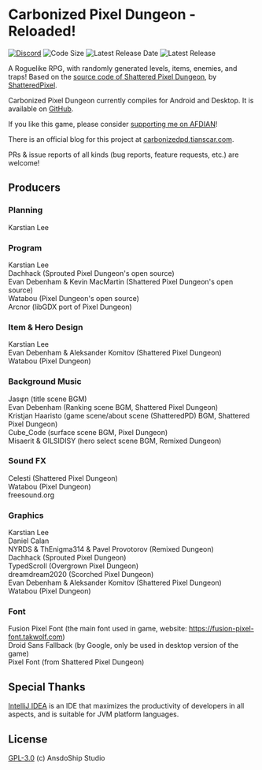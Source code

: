 # Carbonized Pixel Dungeon - Reloaded!
[![Discord](https://img.shields.io/discord/978644808102994020?style=for-the-badge&logo=discord)](https://discord.gg/24Bykt4YfJ)
![Code Size](https://img.shields.io/github/languages/code-size/Tianscar/carbonized-pixel-dungeon-reloaded?style=for-the-badge)
![Latest Release Date](https://img.shields.io/github/release-date-pre/Tianscar/carbonized-pixel-dungeon-reloaded?style=for-the-badge)
![Latest Release](https://img.shields.io/github/v/release/Tianscar/carbonized-pixel-dungeon-reloaded?include_prereleases&style=for-the-badge)

A Roguelike RPG, with randomly generated levels, items, enemies, and traps! Based on the [source code of Shattered Pixel Dungeon](https://github.com/00-Evan/shattered-pixel-dungeon), by [ShatteredPixel](https://shatteredpixel.com).

Carbonized Pixel Dungeon currently compiles for Android and Desktop. It is available on [GitHub](https://github.com/Tianscar/carbonized-pixel-dungeon/releases).

If you like this game, please consider [supporting me on AFDIAN](https://afdian.net/a/Tianscar)!

There is an official blog for this project at [carbonizedpd.tianscar.com](https://carbonizedpd.tianscar.com).

PRs & issue reports of all kinds (bug reports, feature requests, etc.) are welcome!

## Producers

### Planning  
Karstian Lee
### Program  
Karstian Lee  
Dachhack (Sprouted Pixel Dungeon's open source)  
Evan Debenham & Kevin MacMartin (Shattered Pixel Dungeon's open source)  
Watabou (Pixel Dungeon's open source)  
Arcnor (libGDX port of Pixel Dungeon)
### Item & Hero Design
Karstian Lee  
Evan Debenham & Aleksander Komitov (Shattered Pixel Dungeon)  
Watabou (Pixel Dungeon)
### Background Music  
Jasφn (title scene BGM)  
Evan Debenham (Ranking scene BGM, Shattered Pixel Dungeon)  
Kristjan Haaristo (game scene/about scene (ShatteredPD) BGM, Shattered Pixel Dungeon)  
Cube_Code (surface scene BGM, Pixel Dungeon)  
Misaerit & GILSIDISY (hero select scene BGM, Remixed Dungeon)
### Sound FX
Celesti (Shattered Pixel Dungeon)  
Watabou (Pixel Dungeon)  
freesound.org
### Graphics  
Karstian Lee  
Daniel Calan  
NYRDS & ThEnigma314 & Pavel Provotorov (Remixed Dungeon)  
Dachhack (Sprouted Pixel Dungeon)  
TypedScroll (Overgrown Pixel Dungeon)  
dreamdream2020 (Scorched Pixel Dungeon)  
Evan Debenham & Aleksander Komitov (Shattered Pixel Dungeon)  
Watabou (Pixel Dungeon)
### Font
Fusion Pixel Font (the main font used in game, website: https://fusion-pixel-font.takwolf.com)  
Droid Sans Fallback (by Google, only be used in desktop version of the game)  
Pixel Font (from Shattered Pixel Dungeon)

## Special Thanks
[IntelliJ IDEA](https://en.wikipedia.org/wiki/IntelliJ_IDEA) is an IDE that maximizes the productivity of developers in all aspects, and is suitable for JVM platform languages.

## License
[GPL-3.0](https://github.com/AnsdoShip/carbonized-pixel-dungeon/blob/main/LICENSE.txt) (c) AnsdoShip Studio
